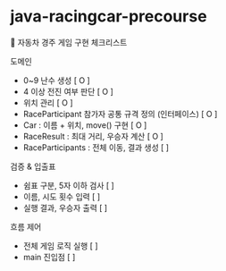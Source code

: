 # java-racingcar-precourse


🚗 자동차 경주 게임 구현 체크리스트

 도메인
 
  - 0~9 난수 생성 [ O ]
  - 4 이상 전진 여부 판단 [ O ]
  - 위치 관리 [ O ]
  - RaceParticipant 참가자 공통 규격 정의 (인터페이스) [ O ]
  - Car : 이름 + 위치, move() 구현 [ O ]
  - RaceResult : 최대 거리, 우승자 계산 [ O ]
  - RaceParticipants : 전체 이동, 결과 생성 [ ]

 검증 & 입출표 
  - 쉼표 구분, 5자 이하 검사 [ ]
  - 이름, 시도 횟수 입력 [ ]
  - 실행 결과, 우승자 출력 [ ]

흐름 제어
  - 전체 게임 로직 실행 [ ]
  - main 진입점 [ ]

